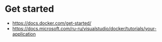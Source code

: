 # Get started

* https://docs.docker.com/get-started/
* https://docs.microsoft.com/ru-ru/visualstudio/docker/tutorials/your-application
